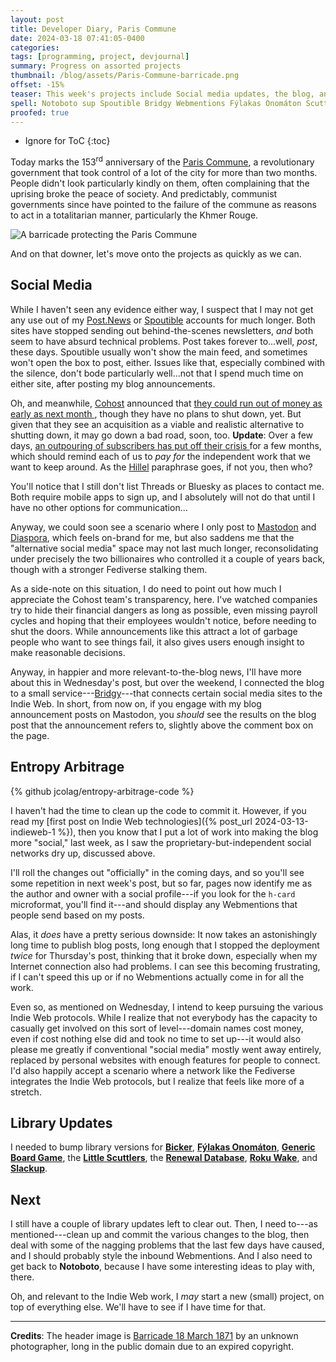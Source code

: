 ```yaml
---
layout: post
title: Developer Diary, Paris Commune
date: 2024-03-18 07:41:05-0400
categories:
tags: [programming, project, devjournal]
summary: Progress on assorted projects
thumbnail: /blog/assets/Paris-Commune-barricade.png
offset: -15%
teaser: This week's projects include Social media updates, the blog, and various library updates.
spell: Notoboto sup Spoutible Bridgy Webmentions Fýlakas Onomáton Scuttlers Slackup
proofed: true
---
```


* Ignore for ToC
{:toc}

Today marks the 153<sup>rd</sup> anniversary of the [Paris Commune](https://en.wikipedia.org/wiki/Paris_Commune), a revolutionary government that took control of a lot of the city for more than two months.  People didn't look particularly kindly on them, often complaining that the uprising broke the peace of society.  And predictably, communist governments since have pointed to the failure of the commune as reasons to act in a totalitarian manner, particularly the Khmer Rouge.

![A barricade protecting the Paris Commune](/blog/assets/Paris-Commune-barricade.png "Do you hear the people---no?  Another different aborted revolution...?")

And on that downer, let's move onto the projects as quickly as we can.

## Social Media

While I haven't seen any evidence either way, I suspect that I may not get any use out of my [Post.News](https://post.news/@/jcolag) or [Spoutible](https://spoutible.com/jcolag) accounts for much longer.  Both sites have stopped sending out behind-the-scenes newsletters, *and* both seem to have absurd technical problems.  Post takes forever to...well, *post*, these days.  Spoutible usually won't show the main feed, and sometimes won't open the box to post, either.  Issues like that, especially combined with the silence, don't bode particularly well...not that I spend much time on either site, after posting my blog announcements.

Oh, and meanwhile, [Cohost](https://cohost.org/jcolag) announced that [they could run out of money as early as next month <i class="fas fa-copyright"></i>](https://cohost.org/staff/post/5023717-march-2024-financial), though they have no plans to shut down, yet.  But given that they see an acquisition as a viable and realistic alternative to shutting down, it may go down a bad road, soon, too.  **Update**:  Over a few days, [an outpouring of subscribers has put off their crisis <i class="fas fa-copyright"></i>](https://cohost.org/staff/post/5101727-end-of-week-financia) for a few months, which should remind each of us to *pay for* the independent work that we want to keep around.  As the [Hillel](https://en.wikipedia.org/wiki/Hillel_the_Elder) paraphrase goes, if not you, then who?

You'll notice that I still don't list Threads or Bluesky as places to contact me.  Both require mobile apps to sign up, and I absolutely will not do that until I have no other options for communication...

Anyway, we could soon see a scenario where I only post to [Mastodon](https://mastodon.social/@jcolag/) and [Diaspora](https://nota.404.mn/people/e4313920967a0136074b076893c08a76), which feels on-brand for me, but also saddens me that the "alternative social media" space may not last much longer, reconsolidating under precisely the two billionaires who controlled it a couple of years back, though with a stronger Fediverse stalking them.

As a side-note on this situation, I do need to point out how much I appreciate the Cohost team's transparency, here.  I've watched companies try to hide their financial dangers as long as possible, even missing payroll cycles and hoping that their employees wouldn't notice, before needing to shut the doors.  While announcements like this attract a lot of garbage people who want to see things fail, it also gives users enough insight to make reasonable decisions.

Anyway, in happier and more relevant-to-the-blog news, I'll have more about this in Wednesday's post, but over the weekend, I connected the blog to a small service---[Bridgy](https://brid.gy/)---that connects certain social media sites to the Indie Web.  In short, from now on, if you engage with my blog announcement posts on Mastodon, you *should* see the results on the blog post that the announcement refers to, slightly above the comment box on the page.

## Entropy Arbitrage

{% github jcolag/entropy-arbitrage-code %}

I haven't had the time to clean up the code to commit it.  However, if you read my [first post on Indie Web technologies]({% post_url 2024-03-13-indieweb-1 %}), then you know that I put a lot of work into making the blog more "social," last week, as I saw the proprietary-but-independent social networks dry up, discussed above.

I'll roll the changes out "officially" in the coming days, and so you'll see some repetition in next week's post, but so far, pages now identify me as the author and owner with a social profile---if you look for the `h-card` microformat, you'll find it---and should display any Webmentions that people send based on my posts.

Alas, it *does* have a pretty serious downside:  It now takes an astonishingly long time to publish blog posts, long enough that I stopped the deployment *twice* for Thursday's post, thinking that it broke down, especially when my Internet connection also had problems.  I can see this becoming frustrating, if I can't speed this up or if no Webmentions actually come in for all the work.

Even so, as mentioned on Wednesday, I intend to keep pursuing the various Indie Web protocols.  While I realize that not everybody has the capacity to casually get involved on this sort of level---domain names cost money, even if cost nothing else did and took no time to set up---it would also please me greatly if conventional "social media" mostly went away entirely, replaced by personal websites with enough features for people to connect.  I'd also happily accept a scenario where a network like the Fediverse integrates the Indie Web protocols, but I realize that feels like more of a stretch.

## Library Updates

I needed to bump library versions for [**Bicker**](https://github.com/jcolag/Bicker), [**Fýlakas Onomáton**](https://github.com/jcolag/fylakas-onomaton), [**Generic Board Game**](https://github.com/jcolag/generic-board-game), the [**Little Scuttlers**](https://github.com/jcolag/LittleScuttlers), the [**Renewal Database**](https://github.com/jcolag/RenewDB), [**Roku Wake**](https://github.com/jcolag/RokuWake), and [**Slackup**](https://github.com/jcolag/slackup).

## Next

I still have a couple of library updates left to clear out.  Then, I need to---as mentioned---clean up and commit the various changes to the blog, then deal with some of the nagging problems that the last few days have caused, and I should probably style the inbound Webmentions.  And I also need to get back to **Notoboto**, because I have some interesting ideas to play with, there.

Oh, and relevant to the Indie Web work, I *may* start a new (small) project, on top of everything else.  We'll have to see if I have time for that.

* * *

**Credits**:  The header image is [Barricade 18 March 1871](https://commons.wikimedia.org/wiki/File:Barricade18March1871.jpg) by an unknown photographer, long in the public domain due to an expired copyright.
